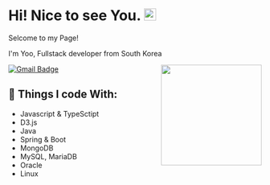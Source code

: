 <h1>  Hi! Nice to see You. <img src='https://qpluspicture.oss-cn-beijing.aliyuncs.com/6LjjQA/Hi.gif' alt='Hi' width="24"/></h1>

<p>Selcome to my Page!</p>
<p>I'm Yoo, Fullstack developer from South Korea</p>

<img align='right' src='https://media.giphy.com/media/bcKmIWkUMCjVm/giphy.gif' width='200"'>

[![Gmail Badge](https://img.shields.io/badge/-dbwjdghman93@gmain.com-d14836?style=flat-square&logo=Gmail&logoColor=white&link=mailto:dbwjdghman93@gmain.com)](mailto:dbwjdghman93@gmail.com)
## 🎈 Things I code With:
- Javascript & TypeSctipt
- D3.js
- Java
- Spring & Boot
- MongoDB
- MySQL, MariaDB
- Oracle
- Linux
